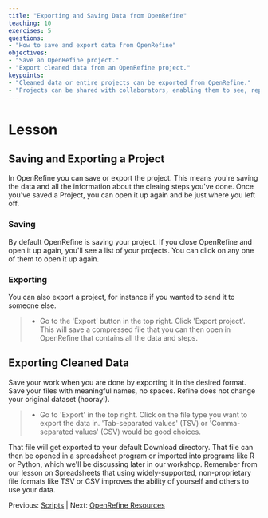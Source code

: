 ```yaml
---
title: "Exporting and Saving Data from OpenRefine"
teaching: 10
exercises: 5
questions:
- "How to save and export data from OpenRefine"
objectives:
- "Save an OpenRefine project."
- "Export cleaned data from an OpenRefine project."
keypoints:
- "Cleaned data or entire projects can be exported from OpenRefine."
- "Projects can be shared with collaborators, enabling them to see, reproduce and check all data cleaning steps you performed."
---
```


# Lesson

## Saving and Exporting a Project

In OpenRefine you can save or export the project. This means you're saving the data and all the 
information about the cleaing steps you've done. Once you've saved a Project, you can
open it up again and be just where you left off.

### Saving

By default OpenRefine is saving your project. If you close OpenRefine and open it up again,
you'll see a list of your projects. You can click on any one of them to open it up again.

### Exporting

You can also export a project, for instance if you wanted to send it to someone else. 


>  - Go to the 'Export' button in the top right. Click 'Export project'. This will save a compressed file that you can then open in OpenRefine that contains all the data and steps. 


## Exporting Cleaned Data 

Save your work when you are done by exporting it in the desired format. Save your files with meaningful names, no spaces. Refine does not change your original dataset (hooray!).


>  - Go to 'Export' in the top right. Click on the file type you want to export the data in. 'Tab-separated values' (TSV) or 'Comma-separated values' (CSV) would be good choices. 


That file will get
exported to your default Download directory. That file can then be opened in a 
spreadsheet program
or imported into programs like R or Python, which we'll be discussing later in our workshop. 
Remember from our lesson on Spreadsheets that using widely-supported, 
non-proprietary file formats like TSV or CSV improves the ability of yourself and others to use your data. 


Previous: [Scripts](04-scripts/) | Next: [OpenRefine Resources](07-resources/)

